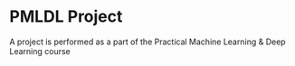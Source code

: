 # PMLDL Project
 A project is performed as a part of the Practical Machine Learning & Deep Learning course
